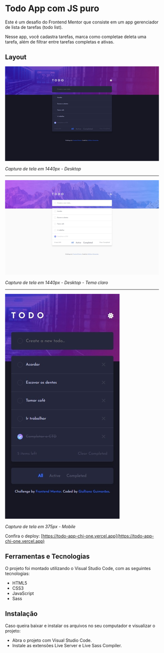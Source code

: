 # Todo App com JS puro

Este é um desafio do Frontend Mentor que consiste em um app gerenciador de lista de tarefas (todo list).

Nesse app, você cadastra tarefas, marca como completae deleta uma tarefa, além de filtrar entre tarefas completas e ativas.

## Layout

![Captura de tela em 1440px](images/screenshots/screenshot_1440px.jpeg)

*Captura de tela em 1440px - Desktop*

---

![Captura de tela em 1440px - Tema claro](images/screenshots/screenshot_light_1440px.jpeg)

*Captura de tela em 1440px - Desktop - Tema claro*

---

![Captura de tela em 375px](images/screenshots/screenshot_375px.jpeg)

*Captura de tela em 375px - Mobile*

Confira o deploy: [https://todo-app-chi-one.vercel.app](https://todo-app-chi-one.vercel.app)

## Ferramentas e Tecnologias

O projeto foi montado utilizando o Visual Studio Code, com as seguintes tecnologias:

- HTML5
- CSS3
- JavaScript
- Sass

## Instalação

Caso queira baixar e instalar os arquivos no seu computador e visualizar o projeto:

- Abra o projeto com Visual Studio Code.
- Instale as extensões Live Server e Live Sass Compiler.
